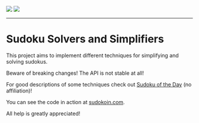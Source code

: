 <a href="https://godoc.org/github.com/jraedisch/sudoku"><img src="https://img.shields.io/badge/godoc-reference-blue.svg"></a>
<a href="https://goreportcard.com/report/jraedisch/sudoku"><img src="https://goreportcard.com/badge/github.com/jraedisch/sudoku"></a>

---

# Sudoku Solvers and Simplifiers

This project aims to implement different techniques for simplifying and solving sudokus.

Beware of breaking changes! The API is not stable at all!

For good descriptions of some techniques check out [Sudoku of the Day](https://www.sudokuoftheday.com/techniques/) (no affiliation)!

You can see the code in action at [sudokoin.com](https://sudokoin.com).

All help is greatly appreciated!
